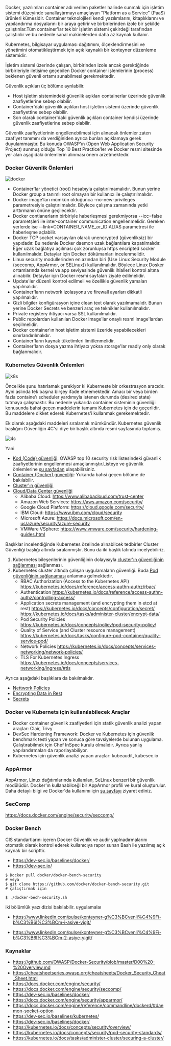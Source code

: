 
Docker, yazılımları container adı verilen paketler halinde sunmak için işletim sistemi düzeyinde sanallaştırmayı amaçlayan "Platform as a Service" (PaaS)  ürünleri kümesidir. Container teknolojileri kendi yazılımlarını, kitaplıklarını ve yapılandırma dosyalarını bir araya getirir ve birbirlerinden izole bir şekilde çalıştırılar.Tüm container'lar tek bir işletim sistemi çekirdeği tarafından çalıştırılır ve bu nedenle sanal makinelerden daha az kaynak kullanır.


Kubernetes, bilgisayar uygulaması dağıtımını, ölçeklendirmesini ve yönetimini otomatikleştirmek için açık kaynaklı bir konteyner düzenleme sistemidir. 

İşletim sistemi üzerinde çalışan, birbirinden izole ancak gerektiğinde birbirleriyle iletişime geçebilen Docker container işlemlerinin (process) beklenen güvenli ortamı sunabilmesi gerekmektedir.

Güvenlik açıkları üç bölüme ayrılabilir.

- Host işletim sistemindeki güvenlik açıkları containerlar üzerinde güvenlik zaafiyetlerine sebep olabilir.
- Container'daki güvenlik açıkları host işletim sistemi üzerinde güvenlik zaafiyettine sebep olabilir.
- Son olarak container'daki güvenlik açıkları container kendisi üzerinde güvenlik zaafiyetlerine sebep olabilir.

Güvenlik zaafiyetlerinin engellenebilmesi için alınacak önlemler zaten zaafiyet tanımını da verdiğiniden ayrıca bunları açıklamaya gerek duyulammaıştır. Bu konuda OWASP'ın (Open Web Application Security Project) sunmuş olduğu Top 10 Best Practice'ler ve Docker resmi sitesinde yer alan aşağıdaki önlemlerin alınması önem arzetmektedir.

### Docker Güvenlik Önlemleri

![docker](files/guide.jpg)

- Container'lar yönetici (root) hesabıyla çalıştırılmamalıdır. Bunun yerine Docker group a tanımlı root olmayan bir kullanıcı ile çalıştırılmalıdır.
- Docker image'ları mümkün olduğunca –no-new-privileges parametresiyle çalıştırılmalıdır.  Böylece çalışma zamanında yetki arttırmanın önüne geçilecektir.
- Docker contianerların birbiriyle haberleşmesi gerekmiyorsa --icc=false parametşleri ile inter-container communication engellenmelidir. Gereken yerlerde ise --link=CONTAINER_NAME_or_ID:ALIAS parametresi ile haberleşme açlabilir.
- Docker TCP socket varsayılan olarak unencrypted (güvenliksiz) bir yapıdadır. Bu nedenle Docker daemon uzak bağlantılara kapatılmalıdır. Eğer uzak bağlatıya açılması çok zorunluysa https encripted socker kullanılmalıdır. Detaylar için Docker dökümanları incelenmelidir.
- Linux security modullerinden en azından  biri (Use Linux Security Module (seccomp, AppArmor, or SELinux)) kullanılmalıdır. Böylece Linux Dosker ortamlarında kernel ve app seviyesinde güvenlik ihlalleri kontrol altına alınabilir. Detaylar için Docker resmi sayfaları ziyate edilmelidir.
- Update'ler düzenli kontrol edilmeli ve özellikle güvenlik yamaları yapılmalıdır.
- Container'ların network izolasyonu ve firewall ayarları dikkatli yapılmalıdır.
- Gizli bilgiler konfigürasyon içine clean text olarak yazılmamalıdr. Bunun yerine Docker Secrets ve benzeri araç ve teknikler kullanılmalıdır. 
- Private registery ihtiyacı varsa SSL kullanılmalıdır.
- Public repolardan kullanılan Docker image'lar onaylı resmi image'lardan seçilmelidir.
- Docker container'ın host işletim sistemi üzeride yapabilecekleri sınırlandırılmalıdır.
- Container'ların kaynak tüketimleri limitlenmelidir.
- Container'ların dosya yazma ihtiyacı yoksa storage'lar readly only olarak bağlanmalıdır.

### Kubernetes Güvenlik Önlemleri

![k8s](files/kubeguide.jpg)

Öncelikle şunu hatırlamak gerekiyor ki Kuberneste bir orkestrasyon aracıdır. Ayni aslında tek başına birşey ifade etmemektedir. Amacı bir veya birden fazla containe'ı scheduler yardımıyla istenen durumda (desired state) tutmaya çalışmaktır. Bu nedenle yukarıda container sisteminin güvenliği konusunda bahsi geçen maddelerin tamamı Kubernetes için de geçerlidir. Bu maddelere dikket ederek Kubernetes'i kullanmak gerekemektedir.

Ek olarak aşağıdaki maddeleri sıralamak mümkündür. Kubernetes güvenlik başlığını Güvenliğin 4C'si diye bir başlık altında resmi sayfasında toplamış.

![4c](files/4c.png) 

Yani

- [Kod (Code) güvenliği](https://kubernetes.io/docs/concepts/security/overview/#code-security): OWASP top 10 security risk listesindeki güvanlik zaafiyetlerinin engellenmesi amaçlanmıştır.Listeye ve güvenlik önlemlerine [şu sayfadan](https://owasp.org/www-project-top-ten/) ulaşabilirsiniz.
- [Container (Docker) güvenliği](https://kubernetes.io/docs/concepts/security/overview/#container): Yukarıda bahsi geçen bölüme de bakılabilir.
- [Cluster'ın güvenliği](https://kubernetes.io/docs/tasks/administer-cluster/securing-a-cluster/)
- [Cloud/Data Center güvenliği](https://kubernetes.io/docs/concepts/security/overview/#cloud)
    - Alibaba Cloud: https://www.alibabacloud.com/trust-center
    - Amazon Web Services:	https://aws.amazon.com/security/
    - Google Cloud Platform: https://cloud.google.com/security/
    - IBM Cloud: https://www.ibm.com/cloud/security
    - Microsoft Azure:	https://docs.microsoft.com/en-us/azure/security/azure-security
    - VMWare VSphere: https://www.vmware.com/security/hardening-guides.html


Başlıklar incelendiğinde Kubernetes özelinde alınabilcek tedbirler Cluster Güvenliği başlığı altında sıralanmıştır. Bunu da iki başlık latında incelyebiliriz.

1. Kubernetes bileşenlerinin güvenliğinin dolayısıyla [cluster'ın güvenliğinin sağlanması]((https://kubernetes.io/docs/tasks/administer-cluster/securing-a-cluster/)) sağlanması.
2. Kubernetes cluster altında  çalışan uygulamaların güvenliği. Buda [Pod güvenliğinin sağlanaması](https://kubernetes.io/docs/concepts/security/pod-security-standards/) anlamına gelmektedir. 
    - RBAC Authorization (Access to the Kubernetes API)	https://kubernetes.io/docs/reference/access-authn-authz/rbac/
    - Authentication	https://kubernetes.io/docs/reference/access-authn-authz/controlling-access/
    - Application secrets management (and encrypting them in etcd at rest)	https://kubernetes.io/docs/concepts/configuration/secret/
https://kubernetes.io/docs/tasks/administer-cluster/encrypt-data/
    - Pod Security Policies	https://kubernetes.io/docs/concepts/policy/pod-security-policy/
    - Quality of Service (and Cluster resource management)	https://kubernetes.io/docs/tasks/configure-pod-container/quality-service-pod/
    - Network Policies	https://kubernetes.io/docs/concepts/services-networking/network-policies/
    - TLS For Kubernetes Ingress	https://kubernetes.io/docs/concepts/services-networking/ingress/#tls


Ayrıca aşağıdaki başlıklara da bakılmalıdır.

- [Nettwork Policies](https://kubernetes.io/docs/concepts/services-networking/network-policies/)
- [Encrypting Data in Rest](https://kubernetes.io/docs/tasks/administer-cluster/encrypt-data/)
- [Secrets](https://kubernetes.io/docs/concepts/configuration/secret/)


### Docker ve Kubernets için kullanılabilecek Araçlar

- Docker container güvenlik zaafiyetleri için statik güvenlik analizi yapan araçlar: Clair, Trivy
- DevSec Hardening Framework: Docker ve Kubernetes için güvenlik benchmark testi yapan ve sonuca göre tavsiyelerde bulunan uygulama. Çalıştırabilmek için Chef InSpec kurulu olmalıdır. Ayrıca yanlış yapılandırmaları da raporlayabiliyor.
- Kubernetes için güvenlik analizi yapan araçlar: kubeaudit, kubesec.io


### AppArmor

AppArmor, Linux dağıtımlarında kullanılan, SeLinux benzeri bir güvenlik modülüdür. Docker'ın kullanabilceği bir AppArmor profili ve kural oluşturulur. Daha detaylı bilgi ve Docker'da  kullanımı için [şu sayfayı](AppArmour.md) ziyaret ediniz.

### SecComp

https://docs.docker.com/engine/security/seccomp/


### Docker Bench 

CIS standartlarını içeren Docker Güvenlik ve audir yaplnadırmalarını otomatik olarak kontrol ederek kullanıcıya rapor sunan Bash ile yazılmış açık kaynak bir scripttir.

- https://dev-sec.io/baselines/docker/
- https://dev-sec.io/

```
$ Docker pull docker/docker-bench-security
# veya
$ git clone https://github.com/docker/docker-bench-security.git
# çalıştırmak için

$ ./docker-bech-security.sh

```



iki bölümlük yazı dizisi bakılabilir. uygulamalaı

- https://www.linkedin.com/pulse/konteyner-g%C3%BCvenli%C4%9Fi-b%C3%B6l%C3%BCm-i-asiye-yigit/

- https://www.linkedin.com/pulse/konteyner-g%C3%BCvenli%C4%9Fi-b%C3%B6l%C3%BCm-2-asiye-yigit/



### Kaynaklar
- https://github.com/OWASP/Docker-Security/blob/master/D00%20-%20Overview.md
- https://cheatsheetseries.owasp.org/cheatsheets/Docker_Security_Cheat_Sheet.html
- https://docs.docker.com/engine/security/
- https://docs.docker.com/engine/security/seccomp/
- https://dev-sec.io/baselines/docker/
- https://docs.docker.com/engine/security/apparmor/
- https://docs.docker.com/engine/reference/commandline/dockerd/#daemon-socket-option
- https://dev-sec.io/baselines/kubernetes/
- https://dev-sec.io/baselines/docker/
- https://kubernetes.io/docs/concepts/security/overview/
- https://kubernetes.io/docs/concepts/security/pod-security-standards/
- https://kubernetes.io/docs/tasks/administer-cluster/securing-a-cluster/
